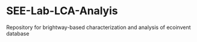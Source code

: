 # SEE-Lab-LCA-Analyis
Repository for brightway-based characterization and analysis of ecoinvent database
